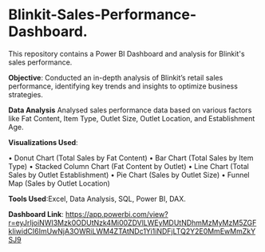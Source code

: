 # Blinkit-Sales-Performance-Dashboard.

This repository contains a Power BI Dashboard and analysis for Blinkit's sales performance.

**Objective**: Conducted an in-depth analysis of Blinkit’s retail sales performance, identifying key trends and
insights to optimize business strategies.

**Data Analysis** Analysed sales performance data based on various factors like Fat Content, Item Type, Outlet
Size, Outlet Location, and Establishment Age.

**Visualizations Used**:

• Donut Chart (Total Sales by Fat Content)
• Bar Chart (Total Sales by Item Type)
• Stacked Column Chart (Fat Content by Outlet)
• Line Chart (Total Sales by Outlet Establishment)
• Pie Chart (Sales by Outlet Size)
• Funnel Map (Sales by Outlet Location)

**Tools Used**:Excel, Data Analysis, SQL, Power BI, DAX.

**Dashboard Link**: https://app.powerbi.com/view?r=eyJrIjoiNWI3Mzk0ODUtNzk4Mi00ZDVlLWEyMDUtNDhmMzMyMzM5ZGFkIiwidCI6ImUwNjA3OWRiLWM4ZTAtNDc1Yi1iNDFjLTQ2Y2E0MmEwMmZkYSJ9
